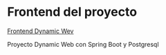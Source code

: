 # Frontend del proyecto
[Frontend Dynamic Wev](https://github.com/VictorLascares/frontendDynamicWeb)

Proyecto Dynamic Web con Spring Boot y Postgresql